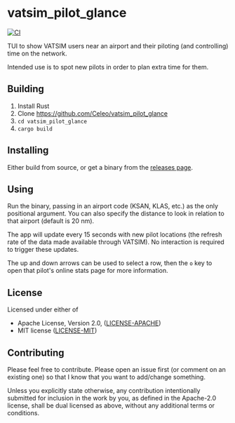 # vatsim_pilot_glance

[![CI](https://github.com/Celeo/vatsim_pilot_glance/workflows/CI/badge.svg?branch=master)](https://github.com/celeo/vatsim_pilot_glance/actions?query=workflow%3ACI)

TUI to show VATSIM users near an airport and their piloting (and controlling) time on the network.

Intended use is to spot new pilots in order to plan extra time for them.

## Building

1. Install Rust
1. Clone <https://github.com/Celeo/vatsim_pilot_glance>
1. `cd vatsim_pilot_glance`
1. `cargo build`

## Installing

Either build from source, or get a binary from the [releases page](https://github.com/Celeo/vatsim_pilot_glance/releases).

## Using

Run the binary, passing in an airport code (KSAN, KLAS, etc.) as the only positional argument. You can also
specify the distance to look in relation to that airport (default is 20 nm).

The app will update every 15 seconds with new pilot locations (the refresh rate of the data made available through VATSIM).
No interaction is required to trigger these updates.

The up and down arrows can be used to select a row, then the `o` key to open that pilot's online stats page for more information.

## License

Licensed under either of

* Apache License, Version 2.0, ([LICENSE-APACHE](LICENSE-APACHE))
* MIT license ([LICENSE-MIT](LICENSE-MIT))

## Contributing

Please feel free to contribute. Please open an issue first (or comment on an existing one) so that I know that you want to add/change something.

Unless you explicitly state otherwise, any contribution intentionally submitted for inclusion in the work by you, as defined in the Apache-2.0 license,
shall be dual licensed as above, without any additional terms or conditions.
